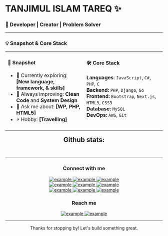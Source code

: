 # TANJIMUL ISLAM TAREQ ✨

### 🚀 Developer | Creator | Problem Solver

---



### 💡 Snapshot & Core Stack  

<table style="width:100%;">
  <tr>
    <td style="width:50%; vertical-align:top;">

#### 👤 Snapshot  
- 🔭 Currently exploring: **[New language, framework, & skills]**  
- 🌱 Always improving: **Clean Code** and **System Design**  
- 💬 Ask me about: **[WP, PHP, HTML5]**  
- ⚡ Hobby: **[Travelling]**

</td>
<td style="width:50%; vertical-align:top; text-align:left;">

#### 🛠️ Core Stack  

**Languages:** `JavaScript`, `C#`, `PHP`, `C`  
**Backend:** `PHP`, `Django`, `Go`  
**Frontend:** `Bootstrap`, `Next.js`, `HTML5`, `CSS3`  
**Database:** `MySQL`  
**DevOps:** `AWS`, `Git`

</td>
  </tr>
</table>



<div align="center">
<h2 align="center" style="margin: 5px 10px;">Github stats:</h2> 
<p><a href="https://github.com/Elanza-48"><img src="https://github-readme-stats.vercel.app/api?username=engineertareq&amp;show_icons=true&amp;theme=tokyonight&amp;hide_border=true&amp;locale=en" alt=""></a>
<a href="https://github.com/Elanza-48"><img src="https://github-readme-streak-stats.herokuapp.com/?user=engineertareq&amp;theme=material-palenight" alt=""></a></p>
</div>



<hr>
<h3 align="center">Connect with me</h3>
<div style="margin-top:10px" align="center">
  <div>
    <a href="https://dev.to/example" target="_blank">
      <img src="https://img.shields.io/badge/DEV.to-0A0A0A.svg?style=for-the-badge&amp;logo=devdotto&amp;logoColor=white" alt="example">
    </a>
    <a href="https://medium.com/@example" target="_blank">
      <img src="https://img.shields.io/badge/medium-000000.svg?style=for-the-badge&amp;logo=medium&amp;logoColor=white" alt="example">
    </a>
    <a href="https://codepen.io/@example" target="_blank">
      <img src="https://img.shields.io/badge/Codepen-000000.svg?style=for-the-badge&amp;logo=codepen&amp;logoColor=white" alt="example">
    </a>
  </div>
  <div>
    <a href="https://linkedin.com/in/example" target="_blank">
      <img src="https://img.shields.io/badge/Linked%20In-0A66C2.svg?style=for-the-badge&amp;logo=linkedin&amp;logoColor=white" alt="example">
    </a>
    <a href="https://twitter.com/example" target="_blank">
      <img src="https://img.shields.io/badge/Twitter-1DA1F2.svg?style=for-the-badge&amp;logo=twitter&amp;logoColor=white" alt="example">
    </a>
    <a href="https://dribbble.com/example" target="_blank">
      <img src="https://img.shields.io/badge/Dribbble-EA4C89.svg?style=for-the-badge&amp;logo=dribbble&amp;logoColor=black" alt="example">
    </a>
  </div>
  <div>
    <a href="https://www.codechef.com/users/example" target="_blank">
      <img src="https://img.shields.io/badge/Codechef-5B4638.svg?style=for-the-badge&amp;logo=codechef&amp;logoColor=white" alt="example">
    </a>
    <a href="https://www.hackerrank.com/example" target="_blank">
      <img src="https://img.shields.io/badge/Hackerrank-00EA64.svg?style=for-the-badge&amp;logo=hackerrank&amp;logoColor=black" alt="example">
    </a>
    <a href="https://www.leetcode.com/example" target="_blank">
      <img src="https://img.shields.io/badge/LeetCode-FFA116.svg?style=for-the-badge&amp;logo=leetcode&amp;logoColor=black" alt="example">
    </a>
  </div>
</div>
<h3 align="center">Reach me</h3>
<p align="center">
  <a href="https://t.me/example" target="_blank">
    <img src="https://img.shields.io/badge/Telegram-26A5E4.svg?style=for-the-badge&amp;logo=telegram&amp;logoColor=white" alt="example">
  </a>
  <a href="mailto:example@outlook.com?subject=Feedback%20From%20Github&amp;body=Hello," target="_blank">
    <img src="https://img.shields.io/badge/Outlook-0078D4.svg?style=for-the-badge&amp;logo=microsoftoutlook&amp;logoColor=white" alt="example">
  </a>
</p>

---

<p align="center">
  Thanks for stopping by! Let's build something great.
</p>
